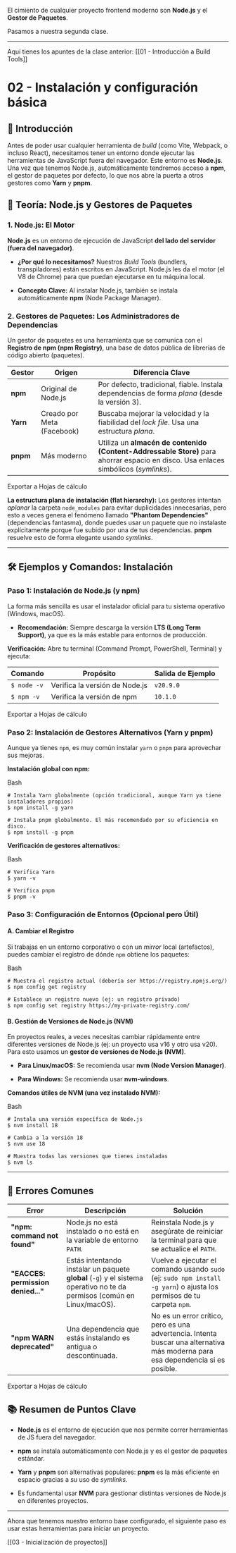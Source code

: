 El cimiento de cualquier proyecto frontend moderno son **Node.js** y el **Gestor de Paquetes**.

Pasamos a nuestra segunda clase.

---

Aquí tienes los apuntes de la clase anterior: [[01 - Introducción a Build Tools]]

# 02 - Instalación y configuración básica

## 📝 Introducción

Antes de poder usar cualquier herramienta de _build_ (como Vite, Webpack, o incluso React), necesitamos tener un entorno donde ejecutar las herramientas de JavaScript fuera del navegador. Este entorno es **Node.js**. Una vez que tenemos Node.js, automáticamente tendremos acceso a **npm**, el gestor de paquetes por defecto, lo que nos abre la puerta a otros gestores como **Yarn** y **pnpm**.

## 🧠 Teoría: Node.js y Gestores de Paquetes

### 1. Node.js: El Motor

**Node.js** es un entorno de ejecución de JavaScript **del lado del servidor (fuera del navegador)**.

- **¿Por qué lo necesitamos?** Nuestros _Build Tools_ (bundlers, transpiladores) están escritos en JavaScript. Node.js les da el motor (el V8 de Chrome) para que puedan ejecutarse en tu máquina local.
    
- **Concepto Clave:** Al instalar Node.js, también se instala automáticamente **npm** (Node Package Manager).
    

### 2. Gestores de Paquetes: Los Administradores de Dependencias

Un gestor de paquetes es una herramienta que se comunica con el **Registro de npm (npm Registry)**, una base de datos pública de librerías de código abierto (paquetes).

|Gestor|Origen|Diferencia Clave|
|---|---|---|
|**npm**|Original de Node.js|Por defecto, tradicional, fiable. Instala dependencias de forma _plana_ (desde la versión 3).|
|**Yarn**|Creado por Meta (Facebook)|Buscaba mejorar la velocidad y la fiabilidad del _lock file_. Usa una estructura _plana_.|
|**pnpm**|Más moderno|Utiliza un **almacén de contenido (Content-Addressable Store)** para ahorrar espacio en disco. Usa enlaces simbólicos (_symlinks_).|

Exportar a Hojas de cálculo

**La estructura plana de instalación (flat hierarchy):** Los gestores intentan _aplanar_ la carpeta `node_modules` para evitar duplicidades innecesarias, pero esto a veces genera el fenómeno llamado **"Phantom Dependencies"** (dependencias fantasma), donde puedes usar un paquete que no instalaste explícitamente porque fue subido por una de tus dependencias. **pnpm** resuelve esto de forma elegante usando _symlinks_.

---

## 🛠️ Ejemplos y Comandos: Instalación

### Paso 1: Instalación de Node.js (y npm)

La forma más sencilla es usar el instalador oficial para tu sistema operativo (Windows, macOS).

- **Recomendación:** Siempre descarga la versión **LTS (Long Term Support)**, ya que es la más estable para entornos de producción.
    

**Verificación:** Abre tu terminal (Command Prompt, PowerShell, Terminal) y ejecuta:

|Comando|Propósito|Salida de Ejemplo|
|---|---|---|
|`$ node -v`|Verifica la versión de Node.js|`v20.9.0`|
|`$ npm -v`|Verifica la versión de npm|`10.1.0`|

Exportar a Hojas de cálculo

### Paso 2: Instalación de Gestores Alternativos (Yarn y pnpm)

Aunque ya tienes `npm`, es muy común instalar `yarn` o `pnpm` para aprovechar sus mejoras.

**Instalación global con npm:**

Bash

```
# Instala Yarn globalmente (opción tradicional, aunque Yarn ya tiene instaladores propios)
$ npm install -g yarn

# Instala pnpm globalmente. El más recomendado por su eficiencia en disco.
$ npm install -g pnpm 
```

**Verificación de gestores alternativos:**

Bash

```
# Verifica Yarn
$ yarn -v 

# Verifica pnpm
$ pnpm -v
```

### Paso 3: Configuración de Entornos (Opcional pero Útil)

#### A. Cambiar el Registro

Si trabajas en un entorno corporativo o con un _mirror_ local (artefactos), puedes cambiar el registro de dónde `npm` obtiene los paquetes:

Bash

```
# Muestra el registro actual (debería ser https://registry.npmjs.org/)
$ npm config get registry

# Establece un registro nuevo (ej: un registro privado)
$ npm config set registry https://my-private-registry.com/
```

#### B. Gestión de Versiones de Node.js (NVM)

En proyectos reales, a veces necesitas cambiar rápidamente entre diferentes versiones de Node.js (ej: un proyecto usa v16 y otro usa v20). Para esto usamos un **gestor de versiones de Node.js (NVM)**.

- **Para Linux/macOS:** Se recomienda usar **nvm (Node Version Manager)**.
    
- **Para Windows:** Se recomienda usar **nvm-windows**.
    

**Comandos útiles de NVM (una vez instalado NVM):**

Bash

```
# Instala una versión específica de Node.js
$ nvm install 18

# Cambia a la versión 18
$ nvm use 18

# Muestra todas las versiones que tienes instaladas
$ nvm ls
```

---

## 🛑 Errores Comunes

|Error|Descripción|Solución|
|---|---|---|
|**"npm: command not found"**|Node.js no está instalado o no está en la variable de entorno `PATH`.|Reinstala Node.js y asegúrate de reiniciar la terminal para que se actualice el `PATH`.|
|**"EACCES: permission denied..."**|Estás intentando instalar un paquete **global** (`-g`) y el sistema operativo no te da permisos (común en Linux/macOS).|Vuelve a ejecutar el comando usando `sudo` (ej: `sudo npm install -g yarn`) o ajusta los permisos de tu carpeta `npm`.|
|**"npm WARN deprecated"**|Una dependencia que estás instalando es antigua o descontinuada.|No es un error crítico, pero es una advertencia. Intenta buscar una alternativa más moderna para esa dependencia si es posible.|

Exportar a Hojas de cálculo

## 📚 Resumen de Puntos Clave

- **Node.js** es el entorno de ejecución que nos permite correr herramientas de JS fuera del navegador.
    
- **npm** se instala automáticamente con Node.js y es el gestor de paquetes estándar.
    
- **Yarn** y **pnpm** son alternativas populares: **pnpm** es la más eficiente en espacio gracias a su uso de _symlinks_.
    
- Es fundamental usar **NVM** para gestionar distintas versiones de Node.js en diferentes proyectos.
    

---

Ahora que tenemos nuestro entorno base configurado, el siguiente paso es usar estas herramientas para iniciar un proyecto.

[[03 - Inicialización de proyectos]]